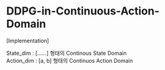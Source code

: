 # DDPG-in-Continuous-Action-Domain  
[Implementation]  
  
State_dim : [......] 형태의 Continous State Domain  
Action_dim : [a, b] 형태의 Continuos Action Domain  
